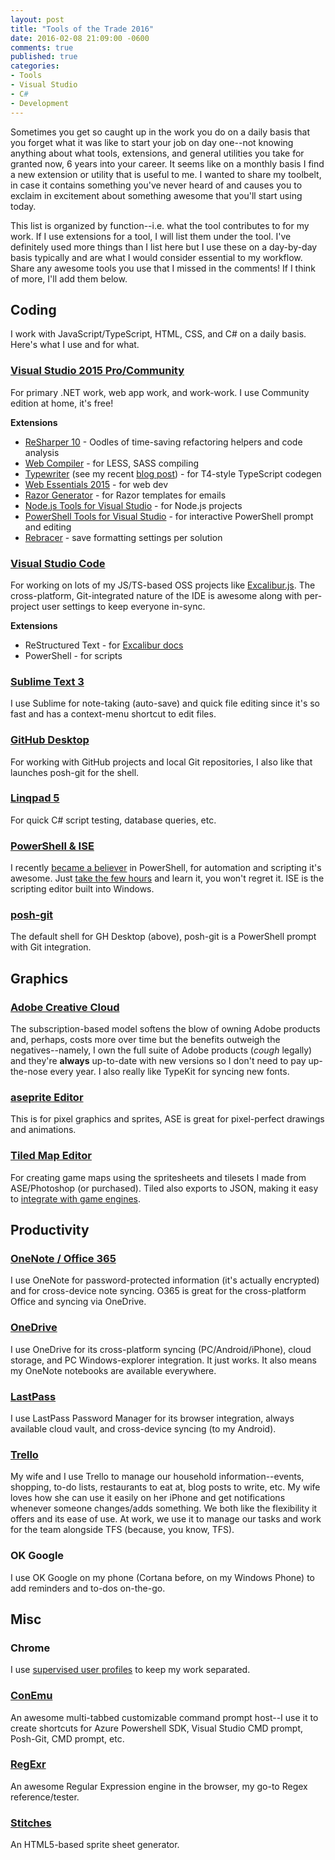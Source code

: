 ```yaml
---
layout: post
title: "Tools of the Trade 2016"
date: 2016-02-08 21:09:00 -0600
comments: true
published: true
categories:
- Tools
- Visual Studio
- C#
- Development
---
```


Sometimes you get so caught up in the work you do on a daily basis that you forget what it was like to start your job on day one--not knowing anything about what tools, extensions, and general utilities you take for granted now, 6 years into your career. It seems like on a monthly basis I find a new extension or utility that is useful to me. I wanted to share my toolbelt, in case it contains something you've never heard of and causes you to exclaim in excitement about something awesome that you'll start using today.

<!-- More -->

This list is organized by function--i.e. what the tool contributes to for my work. If I use extensions for a tool, I will list them under the tool. I've definitely used more things than I list here but I use these on a day-by-day basis typically and are what I would consider essential to my workflow. Share any awesome tools you use that I missed in the comments! If I think of more, I'll add them below.

## Coding

I work with JavaScript/TypeScript, HTML, CSS, and C# on a daily basis. Here's what I use and for what.

### [Visual Studio 2015 Pro/Community](https://go.microsoft.com/fwlink/?LinkId=691978&clcid=0x409)

For primary .NET work, web app work, and work-work. I use Community edition at home, it's free!

**Extensions**

- [ReSharper 10](https://www.jetbrains.com/resharper/download/) - Oodles of time-saving refactoring helpers and code analysis
- [Web Compiler](https://visualstudiogallery.msdn.microsoft.com/3b329021-cd7a-4a01-86fc-714c2d05bb6c) - for LESS, SASS compiling
- [Typewriter](https://visualstudiogallery.msdn.microsoft.com/e1d68248-f30e-4a5d-bf18-31399a0bcfa6) (see my recent [blog post](http://kamranicus.com/blog/2016/02/04/typewriter/)) - for T4-style TypeScript codegen
- [Web Essentials 2015](https://visualstudiogallery.msdn.microsoft.com/ee6e6d8c-c837-41fb-886a-6b50ae2d06a2) - for web dev
- [Razor Generator](https://visualstudiogallery.msdn.microsoft.com/1f6ec6ff-e89b-4c47-8e79-d2d68df894ec) - for Razor templates for emails
- [Node.js Tools for Visual Studio](https://visualstudiogallery.msdn.microsoft.com/dd1dc8a5-d627-48a2-a19d-df4fe0c47f19) - for Node.js projects
- [PowerShell Tools for Visual Studio](https://visualstudiogallery.msdn.microsoft.com/c9eb3ba8-0c59-4944-9a62-6eee37294597) - for interactive PowerShell prompt and editing
- [Rebracer](https://visualstudiogallery.msdn.microsoft.com/410e9b9f-65f3-4495-b68e-15567e543c58) - save formatting settings per solution

### [Visual Studio Code](http://code.visualstudio.com)

For working on lots of my JS/TS-based OSS projects like [Excalibur.js](http://excaliburjs.com). The cross-platform, Git-integrated nature of the IDE is awesome along with per-project user settings to keep everyone in-sync.

**Extensions**

- ReStructured Text - for [Excalibur docs](http://docs.excaliburjs.com)
- PowerShell - for scripts

### [Sublime Text 3](https://www.sublimetext.com)

I use Sublime for note-taking (auto-save) and quick file editing since it's so fast and has a context-menu shortcut to edit files.

### [GitHub Desktop](http://desktop.github.com)

For working with GitHub projects and local Git repositories, I also like that launches posh-git for the shell.

### [Linqpad 5](http://linqpad.com)

For quick C# script testing, database queries, etc.

### [PowerShell & ISE](https://technet.microsoft.com/en-us/scriptcenter/dd742419.aspx)

I recently [became a believer](http://kamranicus.com/blog/2015/09/17/powershell-html5-offline-manifest/) in PowerShell, for automation and scripting it's awesome. Just [take the few hours](https://mva.microsoft.com/en-US/training-courses/getting-started-with-powershell-3-0-jump-start-8276) and learn it, you won't regret it. ISE is the scripting editor built into Windows.

### [posh-git](https://github.com/dahlbyk/posh-git)

The default shell for GH Desktop (above), posh-git is a PowerShell prompt with Git integration.

## Graphics

### [Adobe Creative Cloud](http://www.adobe.com/creativecloud.html)

The subscription-based model softens the blow of owning Adobe products and, perhaps, costs more over time but the benefits outweigh the negatives--namely, I own the full suite of Adobe products (*cough* legally) and they're **always** up-to-date with new versions so I don't need to pay up-the-nose every year. I also really like TypeKit for syncing new fonts.

### [aseprite Editor](http://www.aseprite.org/)

This is for pixel graphics and sprites, ASE is great for pixel-perfect drawings and animations.

### [Tiled Map Editor](http://www.mapeditor.org/)

For creating game maps using the spritesheets and tilesets I made from ASE/Photoshop (or purchased). Tiled also exports to JSON, making it easy to [integrate with game engines](http://github.com/excaliburjs/excalibur-tiled).

## Productivity

### [OneNote / Office 365](https://products.office.com/en-us/office-365-home)

I use OneNote for password-protected information (it's actually encrypted) and for cross-device note syncing. O365 is great for the cross-platform Office and syncing via OneDrive.

### [OneDrive](http://onedrive.com)

I use OneDrive for its cross-platform syncing (PC/Android/iPhone), cloud storage, and PC Windows-explorer integration. It just works. It also means my OneNote notebooks are available everywhere.

### [LastPass](http://lastpass.com)

I use LastPass Password Manager for its browser integration, always available cloud vault, and cross-device syncing (to my Android).

### [Trello](http://trello.com)

My wife and I use Trello to manage our household information--events, shopping, to-do lists, restaurants to eat at, blog posts to write, etc. My wife loves how she can use it easily on her iPhone and get notifications whenever someone changes/adds something. We both like the flexibility it offers and its ease of use. At work, we use it to manage our tasks and work for the team alongside TFS (because, you know, TFS).

### OK Google

I use OK Google on my phone (Cortana before, on my Windows Phone) to add reminders and to-dos on-the-go.

## Misc

### Chrome

I use [supervised user profiles](http://kamranicus.com/blog/2015/05/21/chrome-multi-user/) to keep my work separated.

### [ConEmu](https://conemu.github.io/)

An awesome multi-tabbed customizable command prompt host--I use it to create shortcuts for Azure Powershell SDK, Visual Studio CMD prompt, Posh-Git, CMD prompt, etc.

### [RegExr](http://regexr.com/)

An awesome Regular Expression engine in the browser, my go-to Regex reference/tester.

### [Stitches](http://draeton.github.io/stitches/)

An HTML5-based sprite sheet generator.
